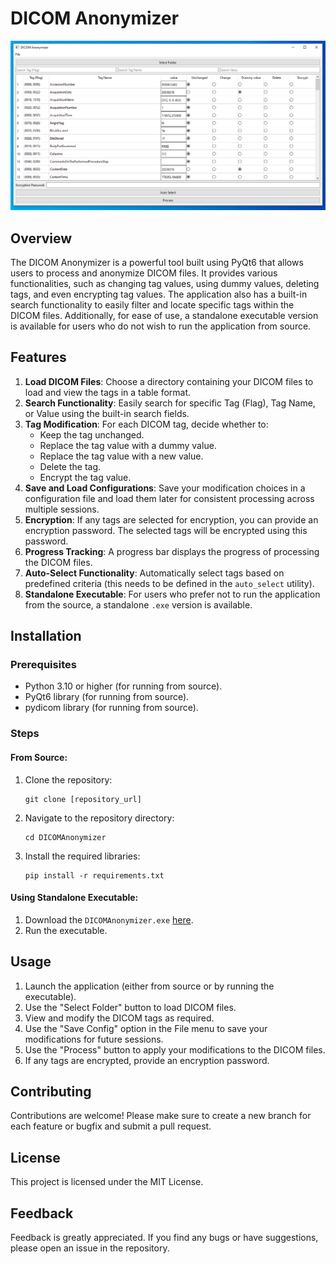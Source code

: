 # DICOM Anonymizer

![](GUI.png)

## Overview

The DICOM Anonymizer is a powerful tool built using PyQt6 that allows users to process and anonymize DICOM files. It provides various functionalities, such as changing tag values, using dummy values, deleting tags, and even encrypting tag values. The application also has a built-in search functionality to easily filter and locate specific tags within the DICOM files. Additionally, for ease of use, a standalone executable version is available for users who do not wish to run the application from source.

## Features

1. **Load DICOM Files**: Choose a directory containing your DICOM files to load and view the tags in a table format.
2. **Search Functionality**: Easily search for specific Tag (Flag), Tag Name, or Value using the built-in search fields.
3. **Tag Modification**: For each DICOM tag, decide whether to:
    - Keep the tag unchanged.
    - Replace the tag value with a dummy value.
    - Replace the tag value with a new value.
    - Delete the tag.
    - Encrypt the tag value.
4. **Save and Load Configurations**: Save your modification choices in a configuration file and load them later for consistent processing across multiple sessions.
5. **Encryption**: If any tags are selected for encryption, you can provide an encryption password. The selected tags will be encrypted using this password.
6. **Progress Tracking**: A progress bar displays the progress of processing the DICOM files.
7. **Auto-Select Functionality**: Automatically select tags based on predefined criteria (this needs to be defined in the `auto_select` utility).
8. **Standalone Executable**: For users who prefer not to run the application from the source, a standalone `.exe` version is available.

## Installation

### Prerequisites
- Python 3.10 or higher (for running from source).
- PyQt6 library (for running from source).
- pydicom library (for running from source).

### Steps

#### From Source:
1. Clone the repository:
   ```
   git clone [repository_url]
   ```
2. Navigate to the repository directory:
   ```
   cd DICOMAnonymizer
   ```
3. Install the required libraries:
   ```
   pip install -r requirements.txt
   ```

#### Using Standalone Executable:
1. Download the `DICOMAnonymizer.exe` [here](/dist/DicomAnonymizer.exe').
2. Run the executable.

## Usage

1. Launch the application (either from source or by running the executable).
2. Use the "Select Folder" button to load DICOM files.
3. View and modify the DICOM tags as required.
4. Use the "Save Config" option in the File menu to save your modifications for future sessions.
5. Use the "Process" button to apply your modifications to the DICOM files.
6. If any tags are encrypted, provide an encryption password.

## Contributing

Contributions are welcome! Please make sure to create a new branch for each feature or bugfix and submit a pull request.

## License

This project is licensed under the MIT License.

## Feedback

Feedback is greatly appreciated. If you find any bugs or have suggestions, please open an issue in the repository.
